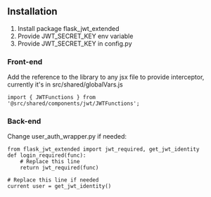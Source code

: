 ## Installation
1. Install package flask_jwt_extended
2. Provide JWT_SECRET_KEY env variable
3. Provide JWT_SECRET_KEY in config.py

### Front-end
Add the reference to the library to any jsx file to provide interceptor, currently it's in src/shared/globalVars.js
```
import { JWTFunctions } from '@src/shared/components/jwt/JWTFunctions';
```

### Back-end
Change user_auth_wrapper.py if needed:
```
from flask_jwt_extended import jwt_required, get_jwt_identity
def login_required(func):
    # Replace this line
    return jwt_required(func)

# Replace this line if needed
current user = get_jwt_identity()
```